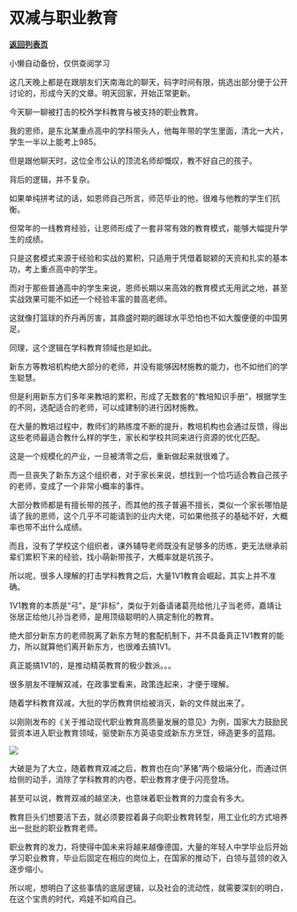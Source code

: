 # 双减与职业教育

[**返回列表页**](/gzh/政事堂2019)

小懒自动备份，仅供查阅学习

这几天晚上都是在跟朋友们天南海北的聊天，码字时间有限，挑选出部分便于公开讨论的，形成今天的文章。明天回家，开始正常更新。  

  

今天聊一聊被打击的校外学科教育与被支持的职业教育。

  

我的恩师，是东北某重点高中的学科带头人，他每年带的学生里面，清北一大片，学生一半以上能考上985。

  

但是跟他聊天时，这位全市公认的顶流名师却慨叹，教不好自己的孩子。

  

背后的逻辑，并不复杂。

  

如果单纯拼考试的话，如恩师自己所言，师范毕业的他，很难与他教的学生们抗衡。

  

但常年的一线教育经验，让恩师形成了一套非常有效的教育模式，能够大幅提升学生的成绩。

  

只是这套模式来源于经验和实战的累积，只适用于凭借着聪颖的天资和扎实的基本功，考上重点高中的学生。

  

而对于那些普通高中的学生来说，恩师长期以来高效的教育模式无用武之地，甚至实战效果可能不如还一个经验丰富的普高老师。  

  

这就像打篮球的乔丹再厉害，其鼎盛时期的踢球水平恐怕也不如大腹便便的中国男足。  

  

同理，这个逻辑在学科教育领域也是如此。

  

新东方等教培机构绝大部分的老师，并没有能够因材施教的能力，也不如他们的学生聪慧。

  

但是利用新东方们多年来教培的累积，形成了无数套的“教培知识手册”，根据学生的不同，选配适合的老师，可以成建制的进行因材施教。  

  

在大量的教培过程中，教师们的熟练度不断的提升，教培机构也会通过反馈，得出这些老师最适合教什么样的学生，家长和学校共同来进行资源的优化匹配。

  

这是一个规模化的产业，一旦被清零之后，重新做起来就很难了。  

  

而一旦丧失了新东方这个组织者，对于家长来说，想找到一个恰巧适合教自己孩子的老师，变成了一个非常小概率的事件。

  

大部分教师都是有擅长带的孩子，而其他的孩子普遍不擅长，类似一个家长哪怕是请了我的恩师，这个几乎不可能请到的业内大佬，可如果他孩子的基础不好，大概率也带不出什么成绩。

  

而且，没有了学校这个组织者，课外辅导老师既没有足够多的历练，更无法继承前辈们累积下来的经验，找小萌新带孩子，大概率就是坑孩子。

  

所以呢，很多人理解的打击学科教育之后，大量1V1教育会崛起，其实上并不准确。

  

1V1教育的本质是“弓”，是“非标”，类似于刘备请诸葛亮给他儿子当老师，嘉靖让张居正给他儿孙当老师，是用顶级聪明的人搞定制化的教育。

  

绝大部分新东方的老师脱离了新东方弩的套配机制下，并不具备真正1V1教育的能力，所以就算他们离开新东方，也很难去搞1V1。

  

真正能搞1V1的，是推动精英教育的极少数派。。。

  

很多朋友不理解双减，在政事堂看来，政策连起来，才便于理解。  

  

随着学科教育双减，大批的学历教育供给被消灭，新的文件就出来了。

  

以刚刚发布的《关于推动现代职业教育高质量发展的意见》为例，国家大力鼓励民营资本进入职业教育领域，驱使新东方英语变成新东方烹饪，缔造更多的蓝翔。

  

![](https://mmbiz.qpic.cn/mmbiz_jpg/rxhS23yu8cPdHONhCJAeOibRiaDET88p5Cy6cf5mV8bAic5libkty96Q100IlB2S56rpYlZQJbiaf1KAGH2u6J4eugw/640?wx_fmt=jpeg)

  

大破是为了大立，随着教育双减之后，教育也在向“茅猪”两个极端分化，而通过供给侧的动手，消除了学科教育的内卷，职业教育才便于闪亮登场。

  

甚至可以说，教育双减的越坚决，也意味着职业教育的力度会有多大。

  

教育巨头们想要活下去，就必须要捏着鼻子向职业教育转型，用工业化的方式培养出一批批的职业教育老师。  

  

职业教育的发力，将使得中国未来将越来越像德国，大量的年轻人中学毕业后开始学习职业教育，毕业后固定在相应的岗位上，在国家的推动下，白领与蓝领的收入逐步缩小。  

  

所以呢，想明白了这些事情的底层逻辑，以及社会的流动性，就需要深刻的明白，在这个宝贵的时代，鸡娃不如鸡自己。

  

